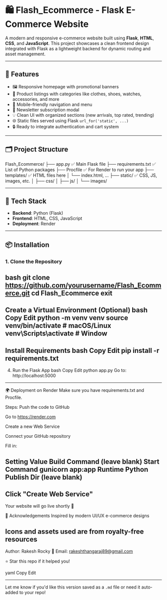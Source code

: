 # 🛍️ Flash_Ecommerce - Flask E-Commerce Website

A modern and responsive e-commerce website built using **Flask**, **HTML**, **CSS**, and **JavaScript**. This project showcases a clean frontend design integrated with Flask as a lightweight backend for dynamic routing and asset management.

---

## 🚀 Features

- 🖼️ Responsive homepage with promotional banners
- 🛒 Product listings with categories like clothes, shoes, watches, accessories, and more
- 📱 Mobile-friendly navigation and menu
- 📧 Newsletter subscription modal
- 💡 Clean UI with organized sections (new arrivals, top rated, trending)
- 🌐 Static files served using Flask `url_for('static', ...)`
- 🔒 Ready to integrate authentication and cart system

---

## 🗂️ Project Structure

Flash_Ecommerce/
├── app.py                     ✅ Main Flask file
├── requirements.txt           ✅ List of Python packages
├── Procfile                   ✅ For Render to run your app
├── templates/                 ✅ HTML files here
│   └── index.html, ...
├── static/                    ✅ CSS, JS, images, etc.
│   ├── css/
│   ├── js/
│   └── images/



---

## 🧰 Tech Stack

- **Backend**: Python (Flask)
- **Frontend**: HTML, CSS, JavaScript
- **Deployment**: Render

---

## 📦 Installation

### 1. Clone the Repository

bash
git clone https://github.com/yourusername/Flash_Ecommerce.git
cd Flash_Ecommerce
exit
---
Create a Virtual Environment (Optional)
bash
Copy
Edit
python -m venv venv
source venv/bin/activate    # macOS/Linux
venv\Scripts\activate       # Window
---
 Install Requirements
bash
Copy
Edit
pip install -r requirements.txt
---
4. Run the Flask App
bash
Copy
Edit
python app.py
Go to: http://localhost:5000
---
🌍 Deployment on Render
Make sure you have requirements.txt and Procfile.

Steps:
Push the code to GitHub

Go to https://render.com

Create a new Web Service

Connect your GitHub repository

Fill in:

Setting	Value
Build Command	(leave blank)
Start Command	gunicorn app:app
Runtime	Python
Publish Dir	(leave blank)
---
Click "Create Web Service"
---
Your website will go live shortly 🚀

🙌 Acknowledgements
Inspired by modern UI/UX e-commerce designs

Icons and assets used are from royalty-free resources
---
Author: Rakesh Rocky
📧 Email: rakeshthangaraj89@gmail.com

⭐ Star this repo if it helped you!

yaml
Copy
Edit

---

Let me know if you'd like this version saved as a `.md` file or need it auto-added to your repo!








